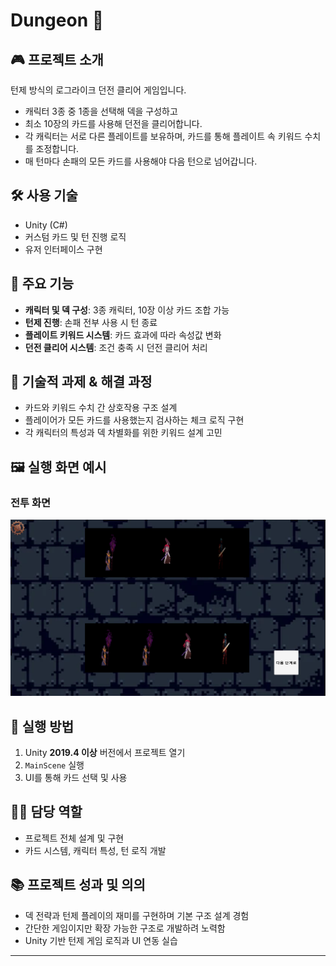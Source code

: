 # Dungeon 🎲

## 🎮 프로젝트 소개
턴제 방식의 로그라이크 던전 클리어 게임입니다.  
- 캐릭터 3종 중 1종을 선택해 덱을 구성하고  
- 최소 10장의 카드를 사용해 던전을 클리어합니다.  
- 각 캐릭터는 서로 다른 플레이트를 보유하며, 카드를 통해 플레이트 속 키워드 수치를 조정합니다.  
- 매 턴마다 손패의 모든 카드를 사용해야 다음 턴으로 넘어갑니다.

## 🛠 사용 기술
- Unity (C#)
- 커스텀 카드 및 턴 진행 로직
- 유저 인터페이스 구현

## 📌 주요 기능
- **캐릭터 및 덱 구성**: 3종 캐릭터, 10장 이상 카드 조합 가능
- **턴제 진행**: 손패 전부 사용 시 턴 종료
- **플레이트 키워드 시스템**: 카드 효과에 따라 속성값 변화
- **던전 클리어 시스템**: 조건 충족 시 던전 클리어 처리

## 🧠 기술적 과제 & 해결 과정
- 카드와 키워드 수치 간 상호작용 구조 설계
- 플레이어가 모든 카드를 사용했는지 검사하는 체크 로직 구현
- 각 캐릭터의 특성과 덱 차별화를 위한 키워드 설계 고민

## 🖼️ 실행 화면 예시
### 전투 화면
![전투 화면](./Screenshots/d1.png)

## 📂 실행 방법
1. Unity **2019.4 이상** 버전에서 프로젝트 열기  
2. `MainScene` 실행  
3. UI를 통해 카드 선택 및 사용

## 🙋‍♂️ 담당 역할
- 프로젝트 전체 설계 및 구현  
- 카드 시스템, 캐릭터 특성, 턴 로직 개발

## 📚 프로젝트 성과 및 의의
- 덱 전략과 턴제 플레이의 재미를 구현하며 기본 구조 설계 경험  
- 간단한 게임이지만 확장 가능한 구조로 개발하려 노력함  
- Unity 기반 턴제 게임 로직과 UI 연동 실습

---
